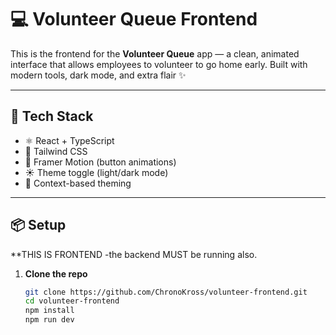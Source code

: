 # 💻 Volunteer Queue Frontend

This is the frontend for the **Volunteer Queue** app — a clean, animated interface that allows employees to volunteer to go home early. Built with modern tools, dark mode, and extra flair ✨

---

## 🚀 Tech Stack

- ⚛️ React + TypeScript
- 💨 Tailwind CSS
- 🎥 Framer Motion (button animations)
- ☀️ Theme toggle (light/dark mode)
- 🧠 Context-based theming

---

## 📦 Setup

**THIS IS FRONTEND -the backend MUST be running also.

1. **Clone the repo**
   ```bash
   git clone https://github.com/ChronoKross/volunteer-frontend.git
   cd volunteer-frontend
   npm install
   npm run dev
